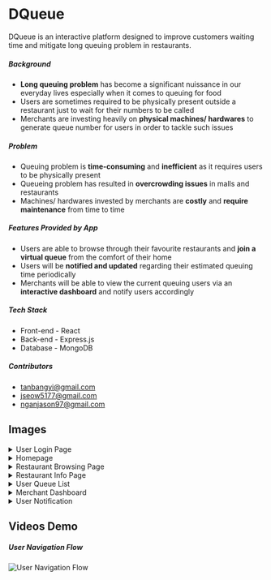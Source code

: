 # DQueue #

DQueue is an interactive platform designed to improve customers waiting time and mitigate long queuing problem in restaurants.

##### Background
* **Long queuing problem** has become a significant nuissance in our everyday lives especially when it comes to queuing for food
* Users are sometimes required to be physically present outside a restaurant just to wait for their numbers to be called
* Merchants are investing heavily on **physical machines/ hardwares** to generate queue number for users in order to tackle such issues

##### Problem
* Queuing problem is **time-consuming** and **inefficient** as it requires users to be physically present
* Queueing problem has resulted in **overcrowding issues** in malls and restaurants
* Machines/ hardwares invested by merchants are **costly** and **require maintenance** from time to time 

##### Features Provided by App
* Users are able to browse through their favourite restaurants and **join a virtual queue** from the comfort of their home
* Users will be **notified and updated** regarding their estimated queuing time periodically
* Merchants will be able to view the current queuing users via an **interactive dashboard** and notify users accordingly

##### Tech Stack
* Front-end - React
* Back-end - Express.js
* Database - MongoDB

##### Contributors
* tanbangyi@gmail.com
* jseow5177@gmail.com
* nganjason97@gmail.com

## Images ##
<details>
  <summary>User Login Page</summary>
  <img src="https://user-images.githubusercontent.com/57489399/121449335-2ec36200-c9cc-11eb-858d-22f0438f1e90.png" name="User Login Page">
</details>
<details>
  <summary>Homepage</summary>
  <img src="https://user-images.githubusercontent.com/57489399/121450003-7c8c9a00-c9cd-11eb-9c52-b6e29ddf3307.png" name="Homepage">
</details>
<details>
  <summary>Restaurant Browsing Page</summary>
  <img src="https://user-images.githubusercontent.com/57489399/121450067-96c67800-c9cd-11eb-8d51-007066376669.png" name="Restaurant Browsing Page">
</details>
<details>
  <summary>Restaurant Info Page</summary>
  <img src="https://user-images.githubusercontent.com/57489399/121450118-af369280-c9cd-11eb-99de-5560aa104126.png" name="Restaurant Info Page1">
  <img src="https://user-images.githubusercontent.com/57489399/121450142-bd84ae80-c9cd-11eb-908a-b1cdbcf4f4c5.png" name="Restaurant Info Page2">
</details>
<details>
  <summary>User Queue List</summary>
  <img src="https://user-images.githubusercontent.com/57489399/121450188-d1301500-c9cd-11eb-8850-03ac2bd88cfa.png" name="User Queue List">
</details>
<details>
  <summary>Merchant Dashboard</summary>
  <img src="https://user-images.githubusercontent.com/57489399/121450198-d725f600-c9cd-11eb-8e74-d1a397278143.png" name="Merchant Dashboard">
</details>
<details>
  <summary>User Notification</summary>
  <img src="https://user-images.githubusercontent.com/57489399/121450401-3c79e700-c9ce-11eb-84fe-19dcb4f669e1.png" name="User Notification">
</details>

## Videos Demo ##
##### User Navigation Flow
![User Navigation Flow](https://user-images.githubusercontent.com/57489399/121807859-8a217880-cc88-11eb-891e-0b6609434504.gif)
